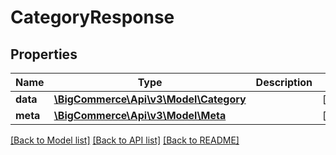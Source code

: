 # CategoryResponse

## Properties
Name | Type | Description | Notes
------------ | ------------- | ------------- | -------------
**data** | [**\BigCommerce\Api\v3\Model\Category**](Category.md) |  | [optional] 
**meta** | [**\BigCommerce\Api\v3\Model\Meta**](Meta.md) |  | [optional] 

[[Back to Model list]](../README.md#documentation-for-models) [[Back to API list]](../README.md#documentation-for-api-endpoints) [[Back to README]](../README.md)


